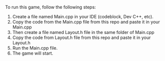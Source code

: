 To run this game, follow the following steps:
1. Create a file named Main.cpp in your IDE (codeblock, Dev C++, etc).
2. Copy the code from the Main.cpp file from this repo and paste it in your Main.cpp
3. Then create a file named Layout.h file in the same folder of Main.cpp
4. Copy the code from Layout.h file from this repo and paste it in your Layout.h
5. Run the Main.cpp file.
6. The game will start.
